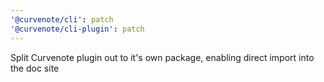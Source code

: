 ```yaml
---
'@curvenote/cli': patch
'@curvenote/cli-plugin': patch
---
```


Split Curvenote plugin out to it's own package, enabling direct import into the doc site
